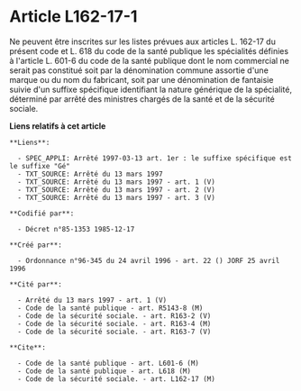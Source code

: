 # Article L162-17-1

Ne peuvent être inscrites sur les listes prévues aux articles L. 162-17 du présent code et L. 618 du code de la santé
publique les spécialités définies à l'article L. 601-6 du code de la santé publique dont le nom commercial ne serait pas
constitué soit par la dénomination commune assortie d'une marque ou du nom du fabricant, soit par une dénomination de
fantaisie suivie d'un suffixe spécifique identifiant la nature générique de la spécialité, déterminé par arrêté des ministres
chargés de la santé et de la sécurité sociale.

**Liens relatifs à cet article**

	**Liens**:

	  - SPEC_APPLI: Arrêté 1997-03-13 art. 1er : le suffixe spécifique est le suffixe "Gé"
	  - TXT_SOURCE: Arrêté du 13 mars 1997
	  - TXT_SOURCE: Arrêté du 13 mars 1997 - art. 1 (V)
	  - TXT_SOURCE: Arrêté du 13 mars 1997 - art. 2 (V)
	  - TXT_SOURCE: Arrêté du 13 mars 1997 - art. 3 (V)

	**Codifié par**:

	  - Décret n°85-1353 1985-12-17

	**Créé par**:

	  - Ordonnance n°96-345 du 24 avril 1996 - art. 22 () JORF 25 avril 1996

	**Cité par**:

	  - Arrêté du 13 mars 1997 - art. 1 (V)
	  - Code de la santé publique - art. R5143-8 (M)
	  - Code de la sécurité sociale. - art. R163-2 (V)
	  - Code de la sécurité sociale. - art. R163-4 (M)
	  - Code de la sécurité sociale. - art. R163-7 (V)

	**Cite**:

	  - Code de la santé publique - art. L601-6 (M)
	  - Code de la santé publique - art. L618 (M)
	  - Code de la sécurité sociale. - art. L162-17 (M)
